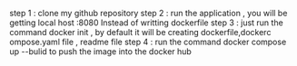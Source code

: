 step 1 : clone my github repository
step 2 : run the application , you will be getting local host :8080
Instead of writting dockerfile
step 3 : just run the command docker init , by default it will be creating dockerfile,dockerc ompose.yaml file , readme file
step 4 :  run the command docker compose up --bulid to push the image into the docker hub
